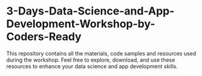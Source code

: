 # 3-Days-Data-Science-and-App-Development-Workshop-by-Coders-Ready
This repository contains all the materials, code samples and resources used during the workshop. Feel free to explore, download, and use these resources to enhance your data science and app development skills.
